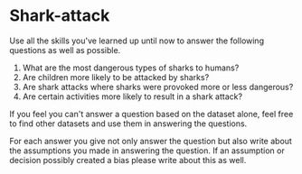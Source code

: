# Shark-attack
Use all the skills you've learned up until now to answer the following questions as well as possible. 

1. What are the most dangerous types of sharks to humans? 
2. Are children more likely to be attacked by sharks? 
3. Are shark attacks where sharks were provoked more or less dangerous? 
4. Are certain activities more likely to result in a shark attack? 

If you feel you can't answer a question based on the dataset alone, feel free to find other datasets and use them in answering the questions.

For each answer you give not only answer the question but also write about the assumptions you made in answering the question. If an assumption or decision possibly created a bias please write about this as well.
